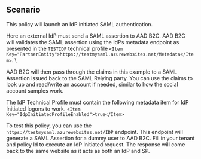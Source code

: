 ## Scenario
This policy will launch an IdP initiated SAML authentication.  

Here an external IdP must send a SAML assertion to AAD B2C.
AAD B2C will validates the SAML assertion using the IdPs metadata endpoint as presented in the `TESTIDP` technical profile `<Item Key="PartnerEntity">https://testmysaml.azurewebsites.net/Metadata</Item>`.  \

AAD B2C will then pass through the claims in this example to a SAML Assertion issued back to the SAML Relying party.
You can use the claims to look up and read/write an account if needed, similar to how the social account samples work.

The IdP Technical Profile must contain the following metadata item for IdP Initiated logons to work.
`<Item Key="IdpInitiatedProfileEnabled">true</Item>`

To test this policy, you can use the `https://testmysaml.azurewebsites.net/IDP` endpoint. This endpoint will generate a SAML Assertion for a dummy user to AAD B2C. Fill in your tenant and policy Id to execute an IdP Initiated request. The response will come back to the same website as it acts as both an IdP and SP.